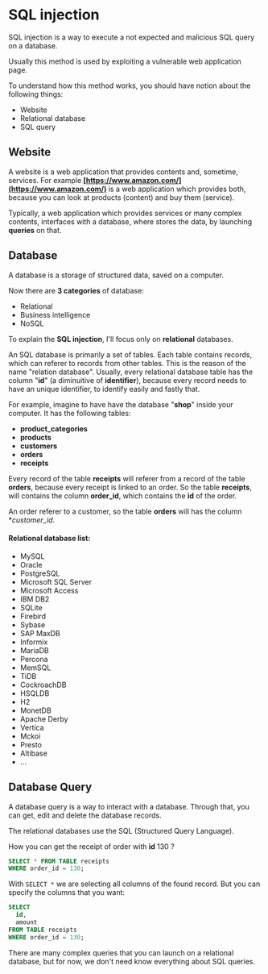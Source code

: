# SQL injection

SQL injection is a way to execute a not expected and malicious SQL
query on a database.

Usually this method is used by exploiting a vulnerable web application
page.

To understand how this method works, you should have notion about the
following things:
 * Website
 * Relational database
 * SQL query

## Website

A website is a web application that provides contents and, sometime,
services.
For example **[https://www.amazon.com/](https://www.amazon.com/)**
is a web application which provides both, because you can look at
products (content) and buy them (service).

Typically, a web application which provides services or many complex
contents, interfaces with a database, where stores the data, by
launching **queries** on that.

## Database

A database is a storage of structured data, saved on a computer.

Now there are **3 categories** of database:
 * Relational
 * Business intelligence
 * NoSQL

To explain the **SQL injection**, I'll focus only on **relational**
databases.

An SQL database is primarily a set of tables.
Each table contains records, which can referer to records from other
tables. This is the reason of the name "relation database".
Usually, every relational database table has the column "**id**"
(a diminuitive of **identifier**), because every record needs to have
an unique identifier, to identify easily and fastly that.

For example, imagine to have have the database "**shop**" inside your
computer.
It has the following tables:
 * **product_categories**
 * **products**
 * **customers**
 * **orders**
 * **receipts**

Every record of the table **receipts** will referer from a record
of the table **orders**, because every receipt is linked to an order.
So the table **receipts**, will contains the column **order_id**,
which contains the **id** of the order.

An order referer to a customer, so the table **orders** will has the 
column **customer_id*.

#### Relational database list:
 * MySQL
 * Oracle
 * PostgreSQL
 * Microsoft SQL Server
 * Microsoft Access
 * IBM DB2
 * SQLite
 * Firebird
 * Sybase
 * SAP MaxDB
 * Informix
 * MariaDB
 * Percona
 * MemSQL
 * TiDB
 * CockroachDB
 * HSQLDB
 * H2
 * MonetDB
 * Apache Derby
 * Vertica
 * Mckoi
 * Presto
 * Altibase
 * ...

## Database Query

A database query is a way to interact with a database.
Through that, you can get, edit and delete the database records.

The relational databases use the SQL (Structured Query Language).

How you can get the receipt of order with **id** 130 ?
```sql
SELECT * FROM TABLE receipts
WHERE order_id = 130;
```

With `SELECT *` we are selecting all columns of the found record.
But you can specify the columns that you want:
```sql
SELECT
  id,
  amount
FROM TABLE receipts
WHERE order_id = 130;
```

There are many complex queries that you can launch on a relational
database, but for now, we don't need know everything about
SQL queries.

